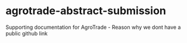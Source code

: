# agrotrade-abstract-submission
Supporting documentation for AgroTrade - Reason why we dont have a public github link
